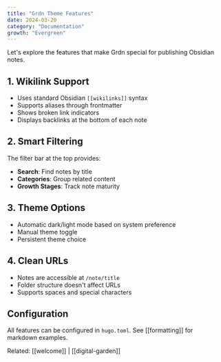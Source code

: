 ```yaml
---
title: "Grdn Theme Features"
date: 2024-03-20
category: "Documentation"
growth: "Evergreen"
---
```


Let's explore the features that make Grdn special for publishing Obsidian notes.

## 1. Wikilink Support
- Uses standard Obsidian `[[wikilinks]]` syntax
- Supports aliases through frontmatter
- Shows broken link indicators
- Displays backlinks at the bottom of each note

## 2. Smart Filtering
The filter bar at the top provides:
- **Search**: Find notes by title
- **Categories**: Group related content
- **Growth Stages**: Track note maturity

## 3. Theme Options
- Automatic dark/light mode based on system preference
- Manual theme toggle
- Persistent theme choice

## 4. Clean URLs
- Notes are accessible at `/note/title`
- Folder structure doesn't affect URLs
- Supports spaces and special characters

## Configuration
All features can be configured in `hugo.toml`. See [[formatting]] for markdown examples.

Related: [[welcome]] | [[digital-garden]] 